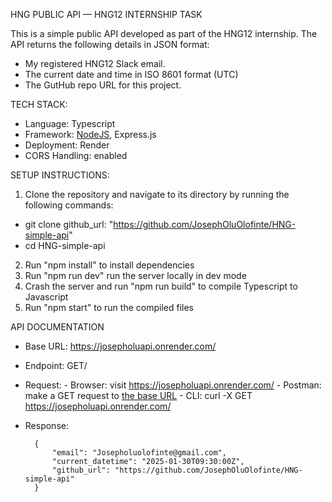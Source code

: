 HNG PUBLIC API — HNG12 INTERNSHIP TASK

This is a simple public API developed as part of the HNG12 internship. The API returns the following details in JSON format:

- My registered HNG12 Slack email.
- The current date and time in ISO 8601 format (UTC)
- The GutHub repo URL for this project.

TECH STACK:
- Language: Typescript
- Framework: [NodeJS](https://hng.tech/hire/nodejs-developers), Express.js
- Deployment: Render
- CORS Handling: enabled


SETUP INSTRUCTIONS:
1. Clone the repository and navigate to its directory by running the following commands:

  - git clone github_url: "https://github.com/JosephOluOlofinte/HNG-simple-api"
  - cd HNG-simple-api

2. Run "npm install" to install dependencies
3. Run "npm run dev" run the server locally in dev mode
4. Crash the server and run "npm run build" to compile Typescript to Javascript
5. Run "npm start" to run the compiled files


API DOCUMENTATION
- Base URL: https://josepholuapi.onrender.com/
- Endpoint: GET/
- Request: 
       - Browser: visit https://josepholuapi.onrender.com/
       - Postman: make a GET request to [the base URL](https://josepholuapi.onrender.com/) 
       - CLI: curl -X GET https://josepholuapi.onrender.com/
- Response:

        {
            "email": "Josepholuolofinte@gmail.com",
            "current_datetime": "2025-01-30T09:30:00Z",
            "github_url": "https://github.com/JosephOluOlofinte/HNG-simple-api"
        }
